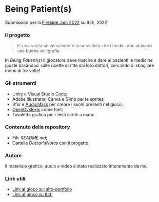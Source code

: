 # Being Patient(s)
Submission per la [Fireside Jam 2022](https://itch.io/jam/fireside-jam-2022) su Itch, 2022

### Il progetto
> E' una verità universalmente riconosciuta che i medici non abbiano una buona calligrafia.

In *Being Patient(s)* il giocatore deve riuscire a dare ai pazienti le medicine giuste basandosi sulle ricette scritte dai loro dottori, cercando di sbagliare meno di tre volte!

### Gli strumenti
- Unity e Visual Studio Code;
- Adobe Illustrator, Canva e Gimp per le sprites;
- Bfxr e [AudioMass](https://audiomass.co/) per creare i suoni presenti nel gioco;
- [OpenDyslexic](https://opendyslexic.org/) come font;
- Tavoletta grafica per i testi scritti a mano.

### Contenuto della repository
- File *README.md*;
- Cartella *Doctor'sNotes* con il progetto.

### Autore
Il materiale grafico, audio e video è stato realizzato interamente da me.

### Link utili
- [Link al gioco sul sito-portfolio](https://sonorighette.wixsite.com/valentinarighetti/copia-di-amazeing-duo)
- [Link al gioco su Itch](https://brioschi.itch.io/being-patients)
